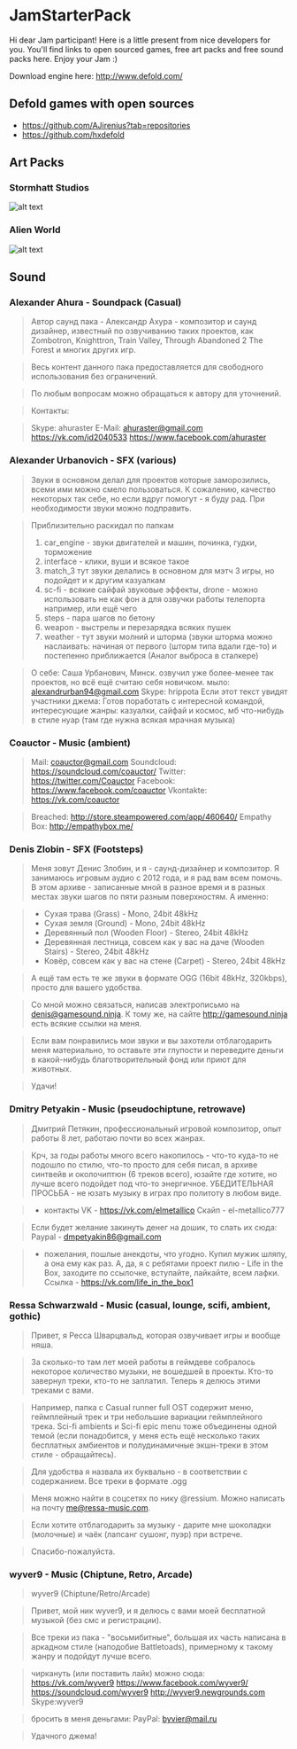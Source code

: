 # JamStarterPack
Hi dear Jam participant! Here is a little present from nice developers for you. You'll find links to open sourced games, free art packs and free sound packs here. Enjoy your Jam :)

Download engine here: http://www.defold.com/

## Defold games with open sources

* https://github.com/AJirenius?tab=repositories
* https://github.com/hxdefold

## Art Packs
### Stormhatt Studios
![alt text](http://i.imgur.com/hmtwb0E.jpg "Stormhatt Studios atlas")

### Alien World
![alt text](http://i.imgur.com/mxdc9oB.png "Alien World atlas")


## Sound
### Alexander Ahura - Soundpack (Casual)
> Автор саунд пака - Александр Ахура - композитор и саунд дизайнер, известный по озвучиванию таких проектов, как Zombotron, Knighttron, Train Valley, Through Abandoned 2 The Forest и многих других игр.

> Весь контент данного пака предоставляется для свободного использования без ограничений.

> По любым вопросам можно обращаться к автору для уточнений.

> Контакты:

> Skype: ahuraster
> E-Mail: ahuraster@gmail.com
> https://vk.com/id2040533
> https://www.facebook.com/ahuraster

###  Alexander Urbanovich - SFX (various)
> Звуки в основном делал для проектов которые заморозились, всеми ими можно смело пользоваться. К сожалению, качество некоторых так себе, но если вдруг помогут - я буду рад. При необходимости звуки можно подправить. 

> Приблизительно раскидал по папкам
> 1) car_engine - звуки двигателей и машин, починка, гудки, торможение
> 2) interface - клики, вуши и всякое такое
> 3) match_3 тут звуки делались в основном для мэтч 3 игры, но подойдет и к другим казуалкам
> 4) sc-fi - всякие сайфай звуковые эффекты, drone - можно использовать не как фон а для озвучки работы телепорта например, или ещё чего
> 5) steps - пара шагов по бетону
> 6) weapon - выстрелы и перезарядка всяких пушек
> 7) weather - тут звуки молний и шторма (звуки шторма можно наслаивать: начиная от первого (шторм типа вдали где-то) и постепенно приближается (Аналог выброса в сталкере) 

> О себе:
> Саша Урбанович, Минск. озвучил уже более-менее так проектов, но всё ещё считаю себя новичком.
> мыло: alexandrurban94@gmail.com
> Skype: hrippota
> Если этот текст увидят участники джема: Готов поработать с интересной командой, интересующие жанры: казуалки, сайфай и космос, мб что-нибудь в стиле нуар (там где нужна всякая мрачная музыка) 

###  Coauctor - Music (ambient)
> Mail: coauctor@gmail.com
> Soundcloud: https://soundcloud.com/coauctor/
> Twitter: https://twitter.com/Coauctor
> Facebook: https://www.facebook.com/coauctor
> Vkontakte: https://vk.com/coauctor

> Breached: http://store.steampowered.com/app/460640/
> Empathy Box: http://empathybox.me/

###  Denis Zlobin - SFX (Footsteps)
> Меня зовут Денис Злобин, и я - саунд-дизайнер и композитор. Я занимаюсь игровым аудио с 2012 года, и я рад вам всем помочь. В этом архиве - записанные мной в разное время и в разных местах звуки шагов по пяти разным поверхностям. А именно:

> - Сухая трава (Grass) - Mono, 24bit 48kHz
> - Сухая земля (Ground) - Mono, 24bit 48kHz
> - Деревянный пол (Wooden Floor) - Stereo, 24bit 48kHz
> - Деревянная лестница, совсем как у вас на даче (Wooden Stairs) - Stereo, 24bit 48kHz
> - Ковёр, совсем как у вас на стене (Carpet) - Stereo, 24bit 48kHz

> А ещё там есть те же звуки в формате OGG (16bit 48kHz, 320kbps), просто для вашего удобства.

> Со мной можно связаться, написав электрописьмо на denis@gamesound.ninja. К тому же, на сайте http://gamesound.ninja есть всякие  ссылки на меня.

> Если вам понравились мои звуки и вы захотели отблагодарить меня материально, то оставьте эти глупости и переведите деньги в какой-нибудь благотворительный фонд или приют для животных.

> Удачи!

###  Dmitry Petyakin - Music (pseudochiptune, retrowave)
> Дмитрий Петякин, профессиональный игровой композитор, опыт работы 8 лет, работаю почти во всех жанрах. 

> Крч, за годы работы много всего накопилось - что-то куда-то не подошло по стилю, что-то просто для себя писал, в архиве синтвейв и околочиптюн (6 треков всего), юзайте где хотите, но лучше всего подойдет под что-то энергичное. 
УБЕДИТЕЛЬНАЯ ПРОСЬБА - не юзать музыку в играх про политоту в любом виде.

> - контакты 
> VK - https://vk.com/elmetallico 
> Скайп - el-metallico777 

> Если будет желание закинуть денег на дошик, то слать их сюда: 
> Paypal - dmpetyakin86@gmail.com 

> - пожелания, пошлые анекдоты, что угодно. 
> Купил мужик шляпу, а она ему как раз. 
> А, да, я с ребятами проект пилю - Life in the Box, заходите по ссылочке, вступайте, лайкайте, всем лафки. 
> Ссылка - https://vk.com/life_in_the_box1 

###  Ressa Schwarzwald - Music (casual, lounge, scifi, ambient, gothic)
> Привет, я Ресса Шварцвальд, которая озвучивает игры и вообще няша.

> За сколько-то там лет моей работы в геймдеве собралось некоторое количество музыки, не вошедшей в проекты. Кто-то завернул треки, кто-то не заплатил. Теперь я делюсь этими треками с вами.

> Например, папка с Casual runner full OST содержит меню, геймплейный трек и три небольшие вариации геймплейного трека. Sci-fi ambients и Sci-fi epic menu тоже объединены одной темой (если понадобится, у меня есть ещё несколько таких бесплатных амбиентов и полудинамичные экшн-треки в этом стиле - обращайтесь).

> Для удобства я назвала их буквально - в соответствии с содержанием.
> Все треки в формате .ogg

> Меня можно найти в соцсетях по нику @ressium. Можно написать на почту me@ressa-music.com.

> Если хотите отблагодарить за музыку - дарите мне шоколадки (молочные) и чаёк (лапсанг сушонг, пуэр) при встрече.

> Спасибо-пожалуйста.

###  wyver9 - Music (Chiptune, Retro, Arcade)
> wyver9 (Chiptune/Retro/Arcade)

> Привет, мой ник wyver9, и я делюсь с вами моей бесплатной музыкой (без смс и регистрации).  

> Все треки из пака - "восьмибитные", большая их часть написана в аркадном стиле (наподобие Battletoads), примерному к такому жанру и подойдут лучше всего. 

> чиркануть (или поставить лайк) можно сюда:
> https://vk.com/wyver9
> https://www.facebook.com/wyver9/
> https://soundcloud.com/wyver9
> http://wyver9.newgrounds.com
> Skype:wyver9

> бросить в меня деньгами:
> PayPal: byvier@mail.ru

> Удачного джема!
